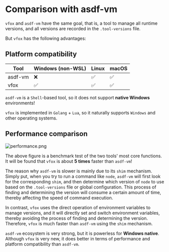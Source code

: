 # Comparison with asdf-vm

`vfox` and `asdf-vm` have the same goal, that is, a tool to manage all runtime versions, and all versions are recorded
in the `.tool-versions` file.

But `vfox` has the following advantages:

## Platform compatibility

| Tool    | Windows (non-WSL) | Linux | macOS |
|---------|-------------------|-------|-------|
| asdf-vm | ❌                 | ✅     | ✅     |
| vfox    | ✅                 | ✅     | ✅     |

`asdf-vm` is a `Shell`-based tool, so it does not support **native Windows** environments!

`vfox` is implemented in `Golang` + `Lua`, so it naturally supports `Windows` and other operating systems.

## Performance comparison

![performance.png](/performance.png)

The above figure is a benchmark test of the two tools' most core functions. It will be found that `vfox`
is about **5 times** faster than `asdf-vm`!

The reason why `asdf-vm` is slower is mainly due to its `shim` mechanism. Simply put, when you try to run a command
like `node`, `asdf-vm` will first look for the corresponding `shim`, and then determine which version of `node` to use
based on the `.tool-versions` file or global configuration. This process of finding and determining the version will
consume
a certain amount of time, thereby affecting the speed of command execution.

In contrast, `vfox` uses the direct operation of environment variables to manage versions, and it will directly set and
switch
environment variables, thereby avoiding the process of finding and determining the version. Therefore, `vfox` is much
faster
than `asdf-vm` using the `shim` mechanism.

`asdf-vm` ecosystem is very strong, but it is powerless for **Windows native**. Although `vfox` is very new,
it does better in terms of performance and platform compatibility than `asdf-vm`.
